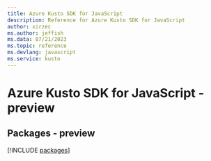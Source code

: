 ```yaml
---
title: Azure Kusto SDK for JavaScript
description: Reference for Azure Kusto SDK for JavaScript
author: xirzec
ms.author: jeffish
ms.data: 07/21/2023
ms.topic: reference
ms.devlang: javascript
ms.service: kusto
---
```

# Azure Kusto SDK for JavaScript - preview
## Packages - preview
[!INCLUDE [packages](kusto-index.md)]